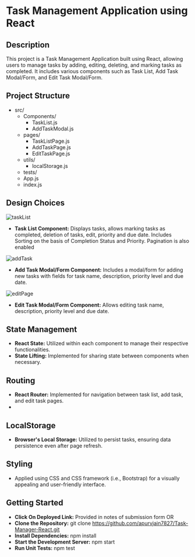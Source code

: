 # Task Management Application using React

## Description

This project is a Task Management Application built using React, allowing users to manage tasks by adding, editing, deleting, and marking tasks as completed. It includes various components such as Task List, Add Task Modal/Form, and Edit Task Modal/Form.

## Project Structure
- src/
  - Components/
    - TaskList.js
    - AddTaskModal.js
  - pages/
    - TaskListPage.js
    - AddTaskPage.js
    - EditTaskPage.js
  - utils/
    - localStorage.js
  - tests/
  - App.js
  - index.js

## Design Choices

![taskList](https://github.com/apurvjain7827/Task-Manager-React/assets/97018481/29e9b1da-0096-425f-9e99-c68372f21b5b)

- **Task List Component:** Displays tasks, allows marking tasks as completed, deletion of tasks, edit, priority and due date. Includes Sorting on the basis of Completion Status and Priority. Pagination is also enabled

![addTask](https://github.com/apurvjain7827/Task-Manager-React/assets/97018481/ffd23e54-7047-4e90-b011-2fcd6d8d9009)

- **Add Task Modal/Form Component:** Includes a modal/form for adding new tasks with fields for task name, description, priority level and due date.

![editPage](https://github.com/apurvjain7827/Task-Manager-React/assets/97018481/a94d8b03-6647-43d5-8a21-317c5d835a37)

- **Edit Task Modal/Form Component:** Allows editing task name, description, priority level and due date.

## State Management
- **React State:** Utilized within each component to manage their respective functionalities.
- **State Lifting:** Implemented for sharing state between components when necessary.

## Routing
- **React Router:** Implemented for navigation between task list, add task, and edit task pages.
- 
## LocalStorage
- **Browser's Local Storage:** Utilized to persist tasks, ensuring data persistence even after page refresh.

## Styling
- Applied using CSS and CSS framework (i.e., Bootstrap) for a visually appealing and user-friendly interface.

## Getting Started
- **Click On Deployed Link:** Provided in notes of submission form
  OR
- **Clone the Repository:** git clone https://github.com/apurvjain7827/Task-Manager-React.git
- **Install Dependencies:** npm install
- **Start the Development Server:** npm start
- **Run Unit Tests:** npm test
